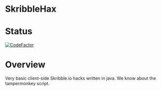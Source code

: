 # SkribbleHax

# Status
[![CodeFactor](https://www.codefactor.io/repository/github/icscodeclub/skribblehax/badge)](https://www.codefactor.io/repository/github/icscodeclub/skribblehax)

# Overview
Very basic client-side Skribble.io hacks written in java. We know  about the tampermonkey script.
